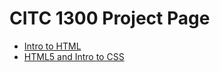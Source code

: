 # CITC 1300 Project Page

<ul>
<li><a href="Intro_to_html/index.html" target="_blank"> Intro to HTML</a></li>
<li><a href="html5_intro_to_css" target="_blank"> HTML5 and Intro to CSS</a></li>
</ul>
